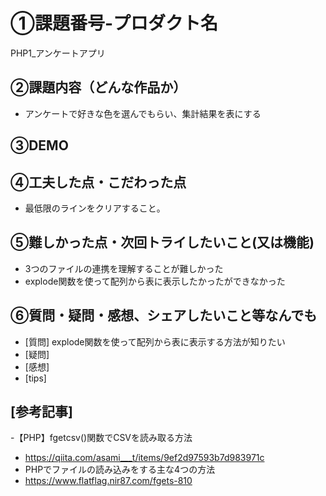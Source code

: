# ①課題番号-プロダクト名
PHP1_アンケートアプリ
## ②課題内容（どんな作品か）
- アンケートで好きな色を選んでもらい、集計結果を表にする
## ③DEMO

## ④工夫した点・こだわった点
- 最低限のラインをクリアすること。
## ⑤難しかった点・次回トライしたいこと(又は機能)
- 3つのファイルの連携を理解することが難しかった
- explode関数を使って配列から表に表示したかったができなかった
## ⑥質問・疑問・感想、シェアしたいこと等なんでも
- [質問] explode関数を使って配列から表に表示する方法が知りたい
- [疑問]
- [感想] 
- [tips] 
## [参考記事]
-【PHP】fgetcsv()関数でCSVを読み取る方法
- https://qiita.com/asami___t/items/9ef2d97593b7d983971c
- PHPでファイルの読み込みをする主な4つの方法
- https://www.flatflag.nir87.com/fgets-810
